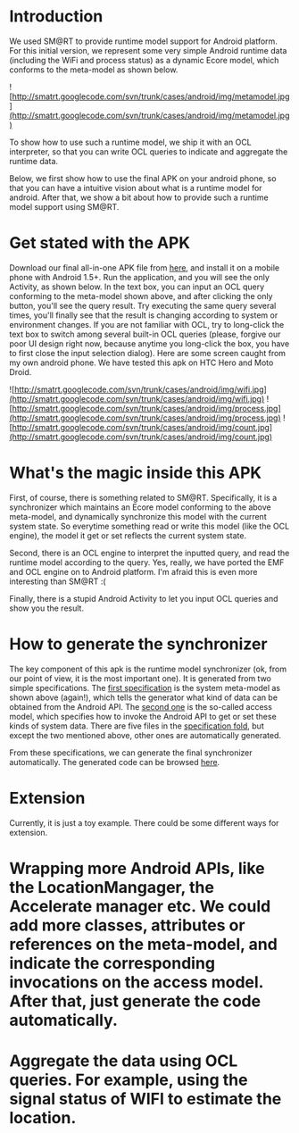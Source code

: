 # Introduction #

We used SM@RT to provide runtime model support for Android platform. For this initial version, we represent some very simple Android runtime data (including the WiFi and process status) as a dynamic Ecore model, which conforms to the meta-model as shown below.

![http://smatrt.googlecode.com/svn/trunk/cases/android/img/metamodel.jpg](http://smatrt.googlecode.com/svn/trunk/cases/android/img/metamodel.jpg)

To show how to use such a runtime model, we ship it with an OCL interpreter, so that you can write OCL queries to indicate and aggregate the runtime data.

Below, we first show how to use the final APK on your android phone, so that you can have a intuitive vision about what is a runtime model for android. After that, we show a bit about how to provide such a runtime model support using SM@RT.

# Get stated with the APK #

Download our final all-in-one APK file from [here](http://smatrt.googlecode.com/files/ocladapt.apk), and install it on a mobile phone with Android 1.5+. Run the application, and you will see the only Activity, as shown below. In the text box, you can input an OCL query conforming to the meta-model shown above, and after clicking the only button, you'll see the query result. Try executing the same query several times, you'll finally see that the result is changing according to system or environment changes. If you are not familiar with OCL, try to long-click the text box to switch among several built-in OCL queries (please, forgive our poor UI design right now, because anytime you long-click the box, you have to first close the input selection dialog). Here are some screen caught from my own android phone. We have tested this apk on HTC Hero and Moto Droid.

![http://smatrt.googlecode.com/svn/trunk/cases/android/img/wifi.jpg](http://smatrt.googlecode.com/svn/trunk/cases/android/img/wifi.jpg)
![http://smatrt.googlecode.com/svn/trunk/cases/android/img/process.jpg](http://smatrt.googlecode.com/svn/trunk/cases/android/img/process.jpg)
![http://smatrt.googlecode.com/svn/trunk/cases/android/img/count.jpg](http://smatrt.googlecode.com/svn/trunk/cases/android/img/count.jpg)

# What's the magic inside this APK #

First, of course, there is something related to SM@RT. Specifically, it is a synchronizer which maintains an Ecore model conforming to the above meta-model, and dynamically synchronize this model with the current system state. So everytime something read or write this model (like the OCL engine), the model it get or set reflects the current system state.

Second, there is an OCL engine to interpret the inputted query, and read the runtime model according to the query. Yes, really, we have ported the EMF and OCL engine on to Android platform. I'm afraid this is even more interesting than SM@RT :(

Finally, there is a stupid Android Activity to let you input OCL queries and show you the result.

# How to generate the synchronizer #

The key component of this apk is the runtime model synchronizer (ok, from our point of view, it is the most important one). It is generated from two simple specifications. The [first specification](http://code.google.com/p/smatrt/source/browse/trunk/cases/android/specification/Android.ecore?r=18) is the system meta-model as shown above (again!), which tells the generator what kind of data can be obtained from the Android API. The [second one](http://code.google.com/p/smatrt/source/browse/trunk/cases/android/specification/Android.acc?r=18) is the so-called access model, which specifies how to invoke the Android API to get or set these kinds of system data. There are five files in the [specification fold](http://code.google.com/p/smatrt/source/browse/trunk/cases/android/specification), but except the two mentioned above, other ones are automatically generated.

From these specifications, we can generate the final synchronizer automatically. The generated code can be browsed [here](http://code.google.com/p/smatrt/source/browse/trunk/cases/android/#android%2Fgenerated%2Focladapt%2Fsrc%2FAndroidSystem).

# Extension #

Currently, it is just a toy example. There could be some different ways for extension.

# Wrapping more Android APIs, like the LocationMangager, the Accelerate manager etc. We could add more classes, attributes or references on the meta-model, and indicate the corresponding invocations on the access model. After that, just generate the code automatically.

# Aggregate the data using OCL queries. For example, using the signal status of WIFI to estimate the location.